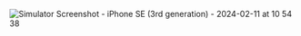 ![Simulator Screenshot - iPhone SE (3rd generation) - 2024-02-11 at 10 54 38](https://github.com/dev1008iharsh/GameListHarsh/assets/155307551/a838e979-19c7-48ec-b1d3-cc3e3e04fa4d)

